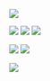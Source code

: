 ![](./../../Pictures/BaseSet/2.svg)

![](./../../Pictures/BaseSet/9.svg)
![](./../../Pictures/BaseSet/10.svg)
![](./../../Pictures/BaseSet/11.svg)

![](./../../Pictures/BaseSet/12.svg)
![](./../../Pictures/BaseSet/13.svg)

![](./../../Pictures/BaseSet/14.svg)